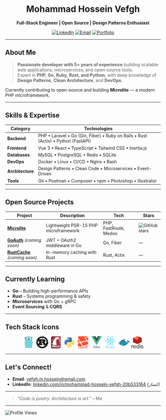 <div align="center">

# Mohammad Hossein Vefgh  
**Full-Stack Engineer | Open Source | Design Patterns Enthusiast**

[![LinkedIn](https://img.shields.io/badge/LinkedIn-Connect-blue?logo=linkedin)](https://linkedin.com/in/mhvefgh)
[![Email](https://img.shields.io/badge/Email-Contact-red?logo=gmail)](mailto:vefgh.m.hossein@gmail.com)
[![Portfolio](https://img.shields.io/badge/Portfolio-Visit-brightgreen)](https://mhvefgh.dev)

</div>

---

## About Me

> **Passionate developer with 5+ years of experience** building scalable web applications, microservices, and open-source tools.  
> Expert in **PHP, Go, Ruby, Rust, and Python**, with deep knowledge of **Design Patterns**, **Clean Architecture**, and **DevOps**.

Currently contributing to open-source and building **Microlite** — a modern PHP microframework.

---

## Skills & Expertise

| Category         | Technologies |
|------------------|------------|
| **Backend**      | PHP • Laravel • Go (Gin, Fiber) • Ruby on Rails • Rust (Actix) • Python (FastAPI) |
| **Frontend**     | Vue 3 • React • TypeScript • Tailwind CSS • Inertia.js |
| **Databases**    | MySQL • PostgreSQL • Redis • SQLite |
| **DevOps**       | Docker • Linux • CI/CD • Nginx • Bash |
| **Architecture** | Design Patterns • Clean Code • Microservices • Event-Driven |
| **Tools**        | Git • Postman • Composer • npm • Photoshop • Illustrator |

---

## Open Source Projects

| Project | Description | Tech | Stars |
|--------|-------------|------|-------|
| **[Microlite](https://github.com/mhvefgh/microlite)** | Lightweight PSR-15 PHP microframework | PHP, FastRoute, Medoo | ![GitHub stars](https://img.shields.io/github/stars/mhvefgh/microlite?style=social) |
| **[GoAuth](https://github.com/mhvefgh/goauth)** *(coming soon)* | JWT + OAuth2 middleware in Go | Go, Fiber | — |
| **[RustCache](https://github.com/mhvefgh/rustcache)** *(coming soon)* | In-memory caching with Rust | Rust, Actix | — |

---

## Currently Learning

- **Go** – Building high-performance APIs
- **Rust** – Systems programming & safety
- **Microservices** with Go + gRPC
- **Event Sourcing** & **CQRS**

---

## Tech Stack Icons

<p align="center">
  <a href="https://go.dev"><img src="https://raw.githubusercontent.com/devicons/devicon/master/icons/go/go-original.svg" alt="go" width="40" height="40"/></a>
  <a href="https://www.rust-lang.org"><img src="https://raw.githubusercontent.com/devicons/devicon/master/icons/rust/rust-plain.svg" alt="rust" width="40" height="40"/></a>
  <a href="https://rubyonrails.org"><img src="https://raw.githubusercontent.com/devicons/devicon/master/icons/rails/rails-original-wordmark.svg" alt="rails" width="40" height="40"/></a>
  <a href="https://www.python.org"><img src="https://raw.githubusercontent.com/devicons/devicon/master/icons/python/python-original.svg" alt="python" width="40" height="40"/></a>
  <a href="https://laravel.com"><img src="https://raw.githubusercontent.com/devicons/devicon/master/icons/laravel/laravel-plain-wordmark.svg" alt="laravel" width="40" height="40"/></a>
  <a href="https://vuejs.org"><img src="https://raw.githubusercontent.com/devicons/devicon/master/icons/vuejs/vuejs-original-wordmark.svg" alt="vue" width="40" height="40"/></a>
  <a href="https://reactjs.org"><img src="https://raw.githubusercontent.com/devicons/devicon/master/icons/react/react-original-wordmark.svg" alt="react" width="40" height="40"/></a>
  <a href="https://www.docker.com"><img src="https://raw.githubusercontent.com/devicons/devicon/master/icons/docker/docker-original.svg" alt="docker" width="40" height="40"/></a>
  <a href="https://redis.io"><img src="https://raw.githubusercontent.com/devicons/devicon/master/icons/redis/redis-original-wordmark.svg" alt="redis" width="40" height="40"/></a>
</p>

---

## Let's Connect!

- **Email**: [vefgh.m.hossein@gmail.com](mailto:vefgh.m.hossein@gmail.com)
- **LinkedIn**: [linkedin.com/in/mohammad-hossein-vefgh-20b533164](https://www.linkedin.com/in/mohammad-hossein-vefgh-20b533164) *(بساز!)*
<!-- - **Portfolio**: [mhvefgh.dev](https://mhvefgh.dev) *(با GitHub Pages بساز)*
- **Blog**: [blog.mhvefgh.dev](https://blog.mhvefgh.dev) *(اختیاری)* -->

---

> _"Code is poetry. Architecture is art."_ – Me

---

![Profile Views](https://komarev.com/ghpvc/?username=mhvefgh&color=brightgreen)
